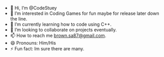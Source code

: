 - 👋 Hi, I’m @CodeStuey
- 👀 I’m interested in Coding Games for fun maybe for release later down the line.
- 🌱 I’m currently learning how to code using C++.
- 💞️ I’m looking to collaborate on projects eventually.
- 📫 How to reach me brown.sa87@gmail.com. 
- 😄 Pronouns: Him/His
- ⚡ Fun fact: Im sure there are many.

<!---
CodeStuey/CodeStuey is a ✨ special ✨ repository because its `README.md` (this file) appears on your GitHub profile.
You can click the Preview link to take a look at your changes.
--->
